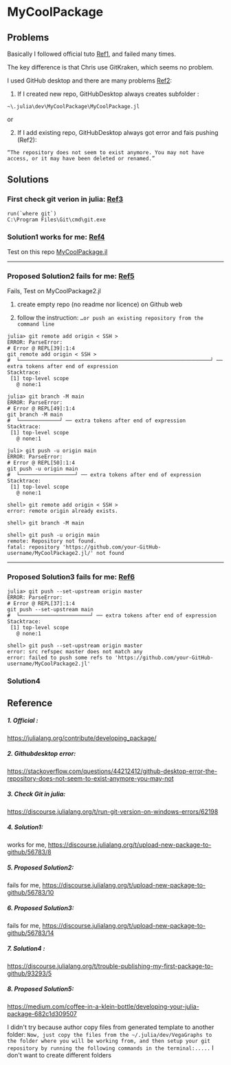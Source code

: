 # MyCoolPackage

## Problems

Basically I followed official tuto [Ref1](https://github.com/pywugate/MyCoolPackage.jl?tab=readme-ov-file#1-official-), and failed many times.

The key difference is that Chris use GitKraken, which seems no problem.

I used GitHub desktop and there are many problems [Ref2](https://github.com/pywugate/MyCoolPackage.jl?tab=readme-ov-file#2-githubdesktop-error):

1. If I created new repo, GitHubDesktop always creates subfolder :

`~\.julia\dev\MyCoolPackage\MyCoolPackage.jl`

or 

2. If I add existing repo, GitHubDesktop always got error and fais pushing (Ref2):

`“The repository does not seem to exist anymore. You may not have access, or it may have been deleted or renamed.”`

## Solutions
### First check git verion in julia: [Ref3](https://github.com/pywugate/MyCoolPackage.jl?tab=readme-ov-file#reference)

```
run(`where git`)
C:\Program Files\Git\cmd\git.exe
```

### Solution1 works for me: [Ref4](https://github.com/pywugate/MyCoolPackage.jl?tab=readme-ov-file#4-solution1)

Test on this repo [MyCoolPackage.jl](https://github.com/pywugate/MyCoolPackage.jl)

- - - 

### Proposed Solution2 fails for me: [Ref5](https://github.com/pywugate/MyCoolPackage.jl?tab=readme-ov-file#5-proposed-solution2)

Fails, Test on MyCoolPackage2.jl

1. create empty repo (no readme nor licence) on Github web

2. follow the instruction: `…or push an existing repository from the command line`

```
julia> git remote add origin < SSH >
ERROR: ParseError:
# Error @ REPL[39]:1:4
git remote add origin < SSH >
#  └──────────────────────────────────────────────────────────────┘ ── extra tokens after end of expression
Stacktrace:
 [1] top-level scope
   @ none:1

julia> git branch -M main
ERROR: ParseError:
# Error @ REPL[49]:1:4
git branch -M main
#  └─────────────┘ ── extra tokens after end of expression
Stacktrace:
 [1] top-level scope
   @ none:1

juli> git push -u origin main
ERROR: ParseError:
# Error @ REPL[50]:1:4
git push -u origin main
#  └──────────────────┘ ── extra tokens after end of expression
Stacktrace:
 [1] top-level scope
   @ none:1

```

```
shell> git remote add origin < SSH >
error: remote origin already exists.

shell> git branch -M main

shell> git push -u origin main
remote: Repository not found.
fatal: repository 'https://github.com/your-GitHub-username/MyCoolPackage2.jl/' not found

```

- - - 

### Proposed Solution3 fails for me: [Ref6](https://github.com/pywugate/MyCoolPackage.jl?tab=readme-ov-file#6-proposed-solution3)
```
julia> git push --set-upstream origin master
ERROR: ParseError:
# Error @ REPL[37]:1:4
git push --set-upstream main
#  └───────────────────────┘ ── extra tokens after end of expression
Stacktrace:
 [1] top-level scope
   @ none:1
```
```
shell> git push --set-upstream origin master
error: src refspec master does not match any
error: failed to push some refs to 'https://github.com/your-GitHub-username/MyCoolPackage2.jl'

```

### Solution4 




## Reference
##### 1. Official : 
https://julialang.org/contribute/developing_package/

##### 2. Githubdesktop error: 
https://stackoverflow.com/questions/44212412/github-desktop-error-the-repository-does-not-seem-to-exist-anymore-you-may-not

##### 3. Check Git in julia: 
https://discourse.julialang.org/t/run-git-version-on-windows-errors/62198

##### 4. Solution1:
works for me, https://discourse.julialang.org/t/upload-new-package-to-github/56783/8

##### 5. Proposed Solution2:
fails for me, https://discourse.julialang.org/t/upload-new-package-to-github/56783/10

##### 6. Proposed Solution3:
fails for me, https://discourse.julialang.org/t/upload-new-package-to-github/56783/14

##### 7. Solution4 : 
https://discourse.julialang.org/t/trouble-publishing-my-first-package-to-github/93293/5


##### 8. Proposed Solution5: 
https://medium.com/coffee-in-a-klein-bottle/developing-your-julia-package-682c1d309507

I didn't try because author copy files from generated template to another folder: 
`Now, just copy the files from the ~/.julia/dev/VegaGraphs to the folder where you will be working from, and then setup your git repository by running the following commands in the terminal:.....`
I don't want to create different folders




<!-- [![Build Status](https://github.com/your-GitHub-username/MyCoolPackage.jl/actions/workflows/CI.yml/badge.svg?branch=master)](https://github.com/your-GitHub-username/MyCoolPackage.jl/actions/workflows/CI.yml?query=branch%3Amaster) -->
